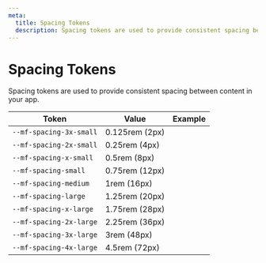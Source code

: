 ```yaml
---
meta:
  title: Spacing Tokens
  description: Spacing tokens are used to provide consistent spacing between content in your app.
---
```


# Spacing Tokens

Spacing tokens are used to provide consistent spacing between content in your app.

| Token                   | Value          | Example                                                                                                         |
| ----------------------- | -------------- | --------------------------------------------------------------------------------------------------------------- |
| `--mf-spacing-3x-small` | 0.125rem (2px) | <div class="spacing-demo" style="width: var(--mf-spacing-3x-small); height: var(--mf-spacing-3x-small);"></div> |
| `--mf-spacing-2x-small` | 0.25rem (4px)  | <div class="spacing-demo" style="width: var(--mf-spacing-2x-small); height: var(--mf-spacing-2x-small);"></div> |
| `--mf-spacing-x-small`  | 0.5rem (8px)   | <div class="spacing-demo" style="width: var(--mf-spacing-x-small); height: var(--mf-spacing-x-small);"></div>   |
| `--mf-spacing-small`    | 0.75rem (12px) | <div class="spacing-demo" style="width: var(--mf-spacing-small); height: var(--mf-spacing-small);"></div>       |
| `--mf-spacing-medium`   | 1rem (16px)    | <div class="spacing-demo" style="width: var(--mf-spacing-medium); height: var(--mf-spacing-medium);"></div>     |
| `--mf-spacing-large`    | 1.25rem (20px) | <div class="spacing-demo" style="width: var(--mf-spacing-large); height: var(--mf-spacing-large);"></div>       |
| `--mf-spacing-x-large`  | 1.75rem (28px) | <div class="spacing-demo" style="width: var(--mf-spacing-x-large); height: var(--mf-spacing-x-large);"></div>   |
| `--mf-spacing-2x-large` | 2.25rem (36px) | <div class="spacing-demo" style="width: var(--mf-spacing-2x-large); height: var(--mf-spacing-2x-large);"></div> |
| `--mf-spacing-3x-large` | 3rem (48px)    | <div class="spacing-demo" style="width: var(--mf-spacing-3x-large); height: var(--mf-spacing-3x-large);"></div> |
| `--mf-spacing-4x-large` | 4.5rem (72px)  | <div class="spacing-demo" style="width: var(--mf-spacing-4x-large); height: var(--mf-spacing-4x-large);"></div> |
